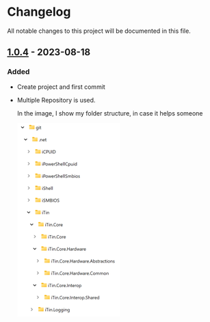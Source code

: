 ﻿# Changelog
All notable changes to this project will be documented in this file.

## [1.0.4] - 2023-08-18

### Added

  - Create project and first commit

  - Multiple Repository is used.

    In the image, I show my folder structure, in case it helps someone

    ![multi-repo.png][mutli-repo] 

[mutli-repo]: ./assets/multi-repo.png "folder structure"

[1.0.4]: https://github.com/iAJTin/iTin.Core.Drawing/releases/tag/v1.0.4
